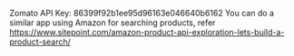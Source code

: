
Zomato API Key: 86399f92b1ee95d96163e046640b6162
You can do a similar app using Amazon for searching products, refer https://www.sitepoint.com/amazon-product-api-exploration-lets-build-a-product-search/